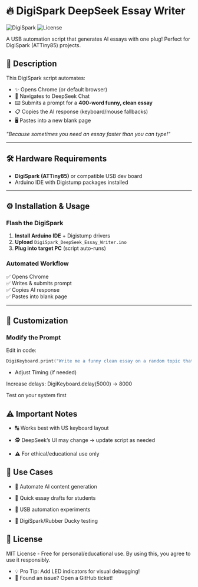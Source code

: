 # 🔥 DigiSpark DeepSeek Essay Writer

![DigiSpark](https://img.shields.io/badge/Platform-DigiSpark-00979D) ![License](https://img.shields.io/badge/License-MIT-green)

A USB automation script that generates AI essays with one plug! Perfect for DigiSpark (ATTiny85) projects.

## 📌 Description
This DigiSpark script automates:
- ✨ Opens Chrome (or default browser)
- 🚀 Navigates to DeepSeek Chat
- ⌨️ Submits a prompt for a **400-word funny, clean essay**
- 📋 Copies the AI response (keyboard/mouse fallbacks)
- 🖥️ Pastes into a new blank page

*"Because sometimes you need an essay faster than you can type!"*

---

## 🛠️ Hardware Requirements
- **DigiSpark (ATTiny85)** or compatible USB dev board
- Arduino IDE with Digistump packages installed

---

## ⚙️ Installation & Usage

### Flash the DigiSpark
1. **Install Arduino IDE** + Digistump drivers
2. **Upload** `DigiSpark_DeepSeek_Essay_Writer.ino`
3. **Plug into target PC** (script auto-runs)

### Automated Workflow
✅ Opens Chrome  
✅ Writes & submits prompt  
✅ Copies AI response  
✅ Pastes into blank page  


---

## 🔧 Customization
### Modify the Prompt
Edit in code:
```cpp
DigiKeyboard.print("Write me a funny clean essay on a random topic that is around 800 words, no notes from you before or after just the essay, no bold letters or anything, not about socks");
```
- Adjust Timing (if needed)

Increase delays: DigiKeyboard.delay(5000) → 8000

Test on your system first

## ⚠️ Important Notes
- 🔠 Works best with US keyboard layout

- 🕵️ DeepSeek’s UI may change → update script as needed

- ⚠️ For ethical/educational use only


## 🎯 Use Cases
- 🤖 Automate AI content generation

- 🎒 Quick essay drafts for students

- 🧪 USB automation experiments

- 🦆 DigiSpark/Rubber Ducky testing

## 📜 License
MIT License - Free for personal/educational use.
By using this, you agree to use it responsibly.

- 💡 Pro Tip: Add LED indicators for visual debugging!
- 🐛 Found an issue? Open a GitHub ticket!
